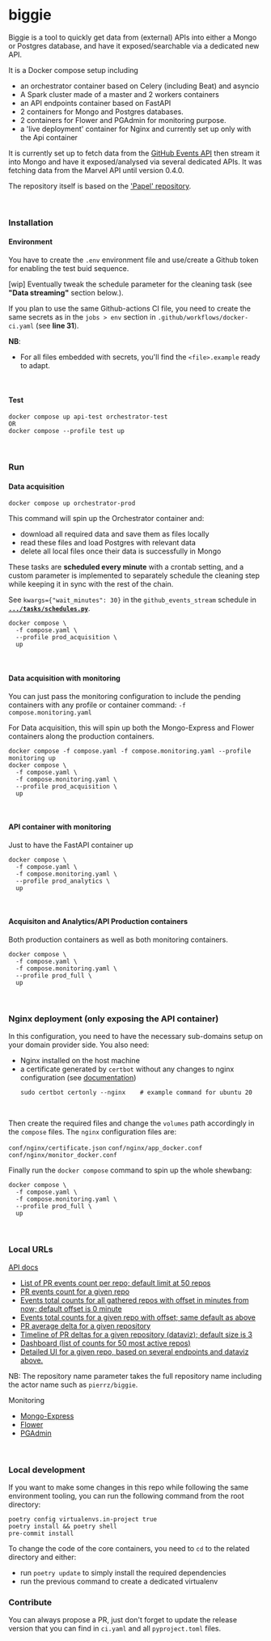 # biggie

Biggie is a tool to quickly get data from (external) APIs into either a Mongo or Postgres database,
and have it exposed/searchable via a dedicated new API.

It is a Docker compose setup including
- an orchestrator container based on Celery (including Beat) and asyncio
- A Spark cluster made of a master and 2 workers containers
- an API endpoints container based on FastAPI
- 2 containers for Mongo and Postgres databases.
- 2 containers for Flower and PGAdmin for monitoring purpose.
- a 'live deployment' container for Nginx and currently set up only with the Api container

It is currently set up to fetch data from the [GitHub Events API](https://api.github.com/events)
then stream it into Mongo and have it exposed/analysed via several dedicated APIs.
It was fetching data from the Marvel API until version 0.4.0.

The repository itself is based on the ['Papel' repository](https://github.com/pierrz/papel).

<br>


### Installation

#### Environment
You have to create the `.env` environment file and use/create a Github token for enabling the test buid sequence.

[wip] Eventually tweak the schedule parameter for the cleaning task (see **"Data streaming"** section below.).

If you plan to use the same Github-actions CI file, you need to create the same secrets
as in the `jobs > env` section in `.github/workflows/docker-ci.yaml` (see **line 31**).

**NB**:
- For all files embedded with secrets, you'll find the `<file>.example` ready to adapt.

<br>

#### Test
```
docker compose up api-test orchestrator-test
OR
docker compose --profile test up
```

<br>

### Run
#### Data acquisition
```
docker compose up orchestrator-prod
```
This command will spin up the Orchestrator container and:

  - download all required data and save them as files locally
  - read these files and load Postgres with relevant data
  - delete all local files once their data is successfully in Mongo

These tasks are **scheduled every minute** with a crontab setting,
and a custom parameter is implemented to separately schedule the cleaning step
while keeping it in sync with the rest of the chain.

See `kwargs={"wait_minutes": 30}` in the `github_events_stream` schedule in [**`.../tasks/schedules.py`**](orchestrator/src/tasks/schedules.py).

```
docker compose \
  -f compose.yaml \
  --profile prod_acquisition \
  up
```

<br>

#### Data acquisition with monitoring
You can just pass the monitoring configuration to include the pending containers
with any profile or container command:
```-f compose.monitoring.yaml```

For Data acquisition, this will spin up both the Mongo-Express and Flower containers
along the production containers.
```
docker compose -f compose.yaml -f compose.monitoring.yaml --profile monitoring up
docker compose \
  -f compose.yaml \
  -f compose.monitoring.yaml \
  --profile prod_acquisition \
  up
```

<br>

#### API container with monitoring
Just to have the FastAPI container up
```
docker compose \
  -f compose.yaml \
  -f compose.monitoring.yaml \
  --profile prod_analytics \
  up
```

<br>

#### Acquisiton and Analytics/API Production containers
Both production containers as well as both monitoring containers.
```
docker compose \
  -f compose.yaml \
  -f compose.monitoring.yaml \
  --profile prod_full \
  up
```

<br>

### Nginx deployment (only exposing the API container)
In this configuration, you need to have the necessary sub-domains setup on your domain provider side.
You also need:
- Nginx installed on the host machine
- a certificate generated by `certbot` without any changes to nginx configuration (see [documentation](https://certbot.eff.org/instructions))
    ```
    sudo certbot certonly --nginx    # example command for ubuntu 20
    ```
<br>

Then create the required files and change the `volumes` path accordingly in the `compose` files.
The `nginx` configuration files are:

`conf/nginx/certificate.json`
`conf/nginx/app_docker.conf`
`conf/nginx/monitor_docker.conf`
<br>

Finally run the `docker compose` command to spin up the whole shewbang:
```
docker compose \
  -f compose.yaml \
  -f compose.monitoring.yaml \
  --profile prod_full \
  up
```

<br>

### Local URLs

[API docs](http://localhost:8000/docs)

- [List of PR events count per repo; default limit at 50 repos](http://localhost:8000/events/counts?limit=10)
- [PR events count for a given repo](http://localhost:8000/events/count?repo_name=<repository-name>)
- [Events total counts for all gathered repos with offset in minutes from now; default offset is 0 minute](http://localhost:8000/events/count_per_type/all?offset=<int>)
- [Events total counts for a given repo with offset; same default as above](http://localhost:8000/events/count_per_type?repo_name=<repository-name>&offset=<int>)
- [PR average delta for a given repository](http://localhost:8000/events/pr_average_delta?repo_name=<repository-name>)
- [Timeline of PR deltas for a given repository (dataviz); default size is 3](http://localhost:8000/events/pr_deltas_timeline?repo_name=<repository-name>&size=<int>)
- [Dashboard (list of counts for 50 most active repos)](http://localhost:8000/events/dashboard)
- [Detailed UI for a given repo, based on several endpoints and dataviz above.](http://localhost:8000/events/details?repo_name=<repository-name>)

NB: The repository name parameter takes the full repository name
including the actor name such as `pierrz/biggie`.

Monitoring
- [Mongo-Express](http://localhost:8081)
- [Flower](http://localhost:49555)
- [PGAdmin](http://localhost:5050)

<br>

### Local development
If you want to make some changes in this repo while following the same environment tooling,
you can run the following command from the root directory:
```
poetry config virtualenvs.in-project true
poetry install && poetry shell
pre-commit install
```

To change the code of the core containers, you need to `cd` to the related directory
and either:
- run `poetry update` to simply install the required dependencies
- run the previous command to create a dedicated virtualenv

### Contribute
You can always propose a PR, just don't forget to update the release version
that you can find in `ci.yaml` and all `pyproject.toml` files.
